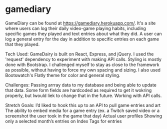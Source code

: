 # gamediary

GameDiary can be found at https://gamediary.herokuapp.com/. It's a site where users can log their daily video-game playing habits, including specific games they played and text entries about what they did. A user can log a general entry for the day in addition to specific entries on each game that they played.

Tech Used:
GameDairy is built on React, Express, and jQuery. I used the 'request' dependency to experiment with making API calls.
Styling is mostly done with Bootstrap. I challenged myself to stay as close to the framework as possible, without having to force my own spacing and sizing. I also used Bootswatch's Flatly theme for color and general styling.

Challenges:
Passing arrray data to my database and being able to update that data. Some form fields are hardcoded as required to get it wokring properly, but  Iwould liek to change that in the future.
Working with API calls.

Stretch Goals:
I’d liked to hook this up to an API to pull game entries and art
The ability to embed media for a game entry (ex. a Twitch saved video or a screenshot the user took in the game that day)
Actual user profiles
Showing only a selected month’s entries on Index
Tags for entries
